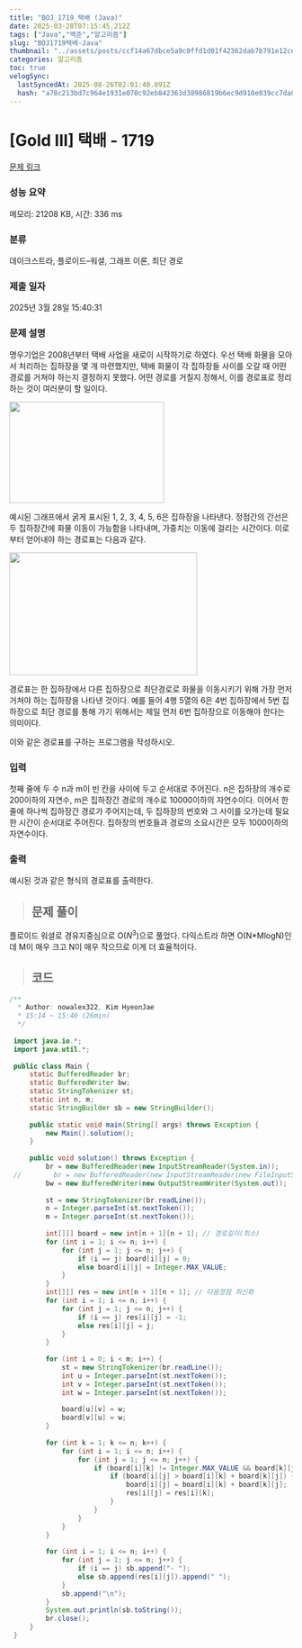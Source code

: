 ```yaml
---
title: "BOJ_1719_택배 (Java)"
date: 2025-03-28T07:15:45.212Z
tags: ["Java","백준","알고리즘"]
slug: "BOJ1719택배-Java"
thumbnail: "../assets/posts/ccf14a67dbce5a9c0ffd1d01f42362dab7b791e12ce95d1ab028240f5d46f670.png"
categories: 알고리즘
toc: true
velogSync:
  lastSyncedAt: 2025-08-26T02:01:40.891Z
  hash: "a78c213bd7c964e1931e070c92eb842363d38986819b6ec9d910e039cc7da88e"
---
```


# [Gold III] 택배 - 1719 
 
 [문제 링크](https://www.acmicpc.net/problem/1719) 
 
 ### 성능 요약
 
 메모리: 21208 KB, 시간: 336 ms
 
 ### 분류
 
 데이크스트라, 플로이드–워셜, 그래프 이론, 최단 경로
 
 ### 제출 일자
 
 2025년 3월 28일 15:40:31
 
 ### 문제 설명
 
 <p>명우기업은 2008년부터 택배 사업을 새로이 시작하기로 하였다. 우선 택배 화물을 모아서 처리하는 집하장을 몇 개 마련했지만, 택배 화물이 각 집하장들 사이를 오갈 때 어떤 경로를 거쳐야 하는지 결정하지 못했다. 어떤 경로를 거칠지 정해서, 이를 경로표로 정리하는 것이 여러분이 할 일이다.</p>
 
 <p><img alt="" src="https://www.acmicpc.net/JudgeOnline/upload/201005/taekbae.PNG" style="height:180px; width:275px"></p>
 
 <p>예시된 그래프에서 굵게 표시된 1, 2, 3, 4, 5, 6은 집하장을 나타낸다. 정점간의 간선은 두 집하장간에 화물 이동이 가능함을 나타내며, 가중치는 이동에 걸리는 시간이다. 이로부터 얻어내야 하는 경로표는 다음과 같다.</p>
 
 <p><img alt="" src="https://www.acmicpc.net/JudgeOnline/upload/201005/tktk.PNG" style="height:218px; width:334px"></p>
 
 <p>경로표는 한 집하장에서 다른 집하장으로 최단경로로 화물을 이동시키기 위해 가장 먼저 거쳐야 하는 집하장을 나타낸 것이다. 예를 들어 4행 5열의 6은 4번 집하장에서 5번 집하장으로 최단 경로를 통해 가기 위해서는 제일 먼저 6번 집하장으로 이동해야 한다는 의미이다.</p>
 
 <p>이와 같은 경로표를 구하는 프로그램을 작성하시오.</p>

 ### 입력 
 
  <p>첫째 줄에 두 수 n과 m이 빈 칸을 사이에 두고 순서대로 주어진다. n은 집하장의 개수로 200이하의 자연수, m은 집하장간 경로의 개수로 10000이하의 자연수이다. 이어서 한 줄에 하나씩 집하장간 경로가 주어지는데, 두 집하장의 번호와 그 사이를 오가는데 필요한 시간이 순서대로 주어진다. 집하장의 번호들과 경로의 소요시간은 모두 1000이하의 자연수이다.</p>

 ### 출력 
 
<p>예시된 것과 같은 형식의 경로표를 출력한다.</p>

> ## 문제 풀이

플로이드 워셜로 경유지중심으로 O($N^3$)으로 풀었다. 다익스트라 하면 O(N*MlogN)인데 M이 매우 크고 N이 매우 작으므로 이게 더 효율적이다.

> ## 코드

```java
/**
  * Author: nowalex322, Kim HyeonJae
  * 15:14 ~ 15:40 (26min)
  */
 
 import java.io.*;
 import java.util.*;
 
 public class Main {
     static BufferedReader br;
     static BufferedWriter bw;
     static StringTokenizer st;
     static int n, m;
     static StringBuilder sb = new StringBuilder();
 
     public static void main(String[] args) throws Exception {
         new Main().solution();
     }
 
     public void solution() throws Exception {
         br = new BufferedReader(new InputStreamReader(System.in));
 //        br = new BufferedReader(new InputStreamReader(new FileInputStream("src/main/java/BOJ_1719_택배/input.txt")));
         bw = new BufferedWriter(new OutputStreamWriter(System.out));
 
         st = new StringTokenizer(br.readLine());
         n = Integer.parseInt(st.nextToken());
         m = Integer.parseInt(st.nextToken());
 
         int[][] board = new int[n + 1][n + 1]; // 경로길이(최소)
         for (int i = 1; i <= n; i++) {
             for (int j = 1; j <= n; j++) {
                 if (i == j) board[i][j] = 0;
                 else board[i][j] = Integer.MAX_VALUE;
             }
         }
         int[][] res = new int[n + 1][n + 1]; // 다음정점 최신화
         for (int i = 1; i <= n; i++) {
             for (int j = 1; j <= n; j++) {
                 if (i == j) res[i][j] = -1;
                 else res[i][j] = j;
             }
         }
 
         for (int i = 0; i < m; i++) {
             st = new StringTokenizer(br.readLine());
             int u = Integer.parseInt(st.nextToken());
             int v = Integer.parseInt(st.nextToken());
             int w = Integer.parseInt(st.nextToken());
 
             board[u][v] = w;
             board[v][u] = w;
         }
 
         for (int k = 1; k <= n; k++) {
             for (int i = 1; i <= n; i++) {
                 for (int j = 1; j <= n; j++) {
                     if (board[i][k] != Integer.MAX_VALUE && board[k][j] != Integer.MAX_VALUE) {
                         if (board[i][j] > board[i][k] + board[k][j]) {
                             board[i][j] = board[i][k] + board[k][j];
                             res[i][j] = res[i][k];
                         }
                     }
                 }
             }
         }
 
         for (int i = 1; i <= n; i++) {
             for (int j = 1; j <= n; j++) {
                 if (i == j) sb.append("- ");
                 else sb.append(res[i][j]).append(" ");
             }
             sb.append("\n");
         }
         System.out.println(sb.toString());
         br.close();
     }
 }
```